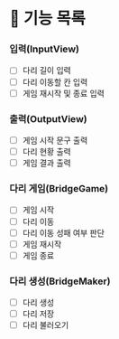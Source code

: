 # 📑 기능 목록

### 입력(InputView)
- [ ] 다리 길이 입력
- [ ] 다리 이동할 칸 입력
- [ ] 게임 재시작 및 종료 입력

### 출력(OutputView)
- [ ] 게임 시작 문구 출력
- [ ] 다리 현황 출력
- [ ] 게임 결과 출력

### 다리 게임(BridgeGame)
- [ ] 게임 시작
- [ ] 다리 이동
- [ ] 다리 이동 성패 여부 판단
- [ ] 게임 재시작
- [ ] 게임 종료

### 다리 생성(BridgeMaker)
- [ ] 다리 생성
- [ ] 다리 저장
- [ ] 다리 불러오기
